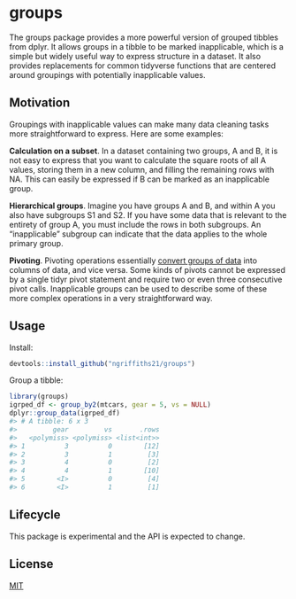 
<!-- README.md is generated from README.Rmd. Please edit that file -->

# groups

<!-- badges: start -->

<!-- badges: end -->

The groups package provides a more powerful version of grouped tibbles
from dplyr. It allows groups in a tibble to be marked inapplicable,
which is a simple but widely useful way to express structure in a
dataset. It also provides replacements for common tidyverse functions
that are centered around groupings with potentially inapplicable values.

## Motivation

Groupings with inapplicable values can make many data cleaning tasks
more straightforward to express. Here are some examples:

**Calculation on a subset**. In a dataset containing two groups, A and
B, it is not easy to express that you want to calculate the square roots
of all A values, storing them in a new column, and filling the remaining
rows with NA. This can easily be expressed if B can be marked as an
inapplicable group.

**Hierarchical groups**. Imagine you have groups A and B, and within A
you also have subgroups S1 and S2. If you have some data that is
relevant to the entirety of group A, you must include the rows in both
subgroups. An “inapplicable” subgroup can indicate that the data applies
to the whole primary group.

**Pivoting**. Pivoting operations essentially [convert groups of
data](https://epinotes.netlify.app/post/pivoting/) into columns of data,
and vice versa. Some kinds of pivots cannot be expressed by a single
tidyr pivot statement and require two or even three consecutive pivot
calls. Inapplicable groups can be used to describe some of these more
complex operations in a very straightforward way.

## Usage

Install:

``` r
devtools::install_github("ngriffiths21/groups")
```

Group a tibble:

``` r
library(groups)
igrped_df <- group_by2(mtcars, gear = 5, vs = NULL)
dplyr::group_data(igrped_df)
#> # A tibble: 6 x 3
#>         gear         vs       .rows
#>   <polymiss> <polymiss> <list<int>>
#> 1          3          0        [12]
#> 2          3          1         [3]
#> 3          4          0         [2]
#> 4          4          1        [10]
#> 5        <I>          0         [4]
#> 6        <I>          1         [1]
```

## Lifecycle

This package is experimental and the API is expected to change.

## License

[MIT](https://choosealicense.com/licenses/mit/)
